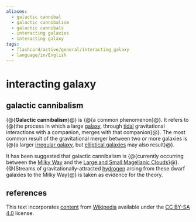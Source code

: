 ```yaml
---
aliases:
  - galactic cannibal
  - galactic cannibalism
  - galactic cannibals
  - interacting galaxies
  - interacting galaxy
tags:
  - flashcard/active/general/interacting_galaxy
  - language/in/English
---
```


# interacting galaxy

## galactic cannibalism

{@{__Galactic cannibalism__}@} is {@{a common phenomenon}@}. It refers to {@{the process in which a large [galaxy](galaxy.md), through [tidal](galactic%20tide.md) gravitational interactions with a companion, merges with that companion}@}. The most common result of the gravitational merger between two or more galaxies is {@{a larger [irregular galaxy](irregular%20galaxy.md), but [elliptical galaxies](elliptical%20galaxy.md) may also result}@}. <!--SR:!2025-08-08,272,330!2025-06-13,229,330!2025-05-19,209,310!2025-06-13,229,330-->

It has been suggested that galactic cannibalism is {@{currently occurring between the [Milky Way](Milky%20Way.md) and the [Large and Small Magellanic Clouds](Magellanic%20Clouds.md)}@}. {@{Streams of gravitationally-attracted [hydrogen](hydrogen.md) arcing from these dwarf galaxies to the Milky Way}@} is taken as evidence for the theory. <!--SR:!2025-07-20,258,330!2024-11-15,68,310-->

## references

This text incorporates [content](https://en.wikipedia.org/wiki/interacting_galaxy) from [Wikipedia](Wikipedia.md) available under the [CC BY-SA 4.0](https://creativecommons.org/licenses/by-sa/4.0/) license.

